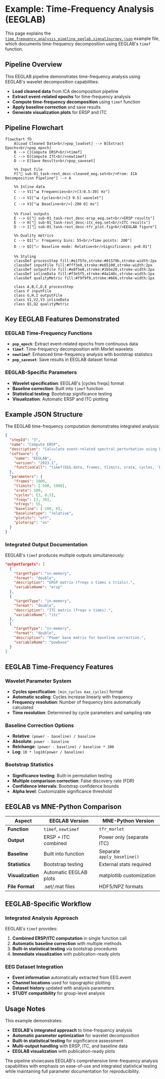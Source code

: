 # Example: Time-Frequency Analysis (EEGLAB)

This page explains the [`time_frequency_analysis_pipeline_eeglab.signalJourney.json`](https://github.com/neuromechanist/signalJourney/blob/main/schema/examples/time_frequency_analysis_pipeline_eeglab.signalJourney.json) example file, which documents time-frequency decomposition using EEGLAB's `timef` function.

## Pipeline Overview

This EEGLAB pipeline demonstrates time-frequency analysis using EEGLAB's wavelet decomposition capabilities:
- **Load cleaned data** from ICA decomposition pipeline
- **Extract event-related epochs** for time-frequency analysis
- **Compute time-frequency decomposition** using `timef` function
- **Apply baseline correction** and save results
- **Generate visualization plots** for ERSP and ITC

## Pipeline Flowchart

```mermaid
flowchart TD
    A[Load Cleaned Data<br/>pop_loadset] --> B[Extract Epochs<br/>pop_epoch]
    B --> C[Compute ERSP<br/>timef]
    C --> D[Compute ITC<br/>newtimef]
    D --> E[Save Results<br/>pop_saveset]
    
    %% Input file
    F["📁 sub-01_task-rest_desc-cleaned_eeg.set<br/>From: ICA Decomposition Pipeline"] --> A
    
    %% Inline data
    C --> V1["📊 Frequencies<br/>[3:0.5:30] Hz"]
    C --> V2["📊 Cycles<br/>[3 0.5] wavelet"]
    C --> V3["📊 Baseline<br/>[-200 0] ms"]
    
    %% Final outputs
    E --> G["💾 sub-01_task-rest_desc-ersp_eeg.set<br/>ERSP results"]
    E --> H["💾 sub-01_task-rest_desc-itc_eeg.set<br/>ITC results"]
    D --> I["💾 sub-01_task-rest_desc-tfr_plot.fig<br/>EEGLAB figure"]
    
    %% Quality metrics
    C --> Q1["📈 Frequency bins: 55<br/>Time points: 200"]
    D --> Q2["📈 Baseline mode: Relative<br/>Significance: p<0.01"]

    %% Styling
    classDef processStep fill:#e1f5fe,stroke:#01579b,stroke-width:2px
    classDef inputFile fill:#fff3e0,stroke:#e65100,stroke-width:2px
    classDef outputFile fill:#e8f5e8,stroke:#1b5e20,stroke-width:2px
    classDef inlineData fill:#f3e5f5,stroke:#4a148c,stroke-width:1px
    classDef qualityMetric fill:#f9f9f9,stroke:#666,stroke-width:1px

    class A,B,C,D,E processStep
    class F inputFile
    class G,H,I outputFile
    class V1,V2,V3 inlineData
    class Q1,Q2 qualityMetric
```

## Key EEGLAB Features Demonstrated

### EEGLAB Time-Frequency Functions
- **`pop_epoch`**: Extract event-related epochs from continuous data
- **`timef`**: Time-frequency decomposition with Morlet wavelets
- **`newtimef`**: Enhanced time-frequency analysis with bootstrap statistics
- **`pop_saveset`**: Save results in EEGLAB dataset format

### EEGLAB-Specific Parameters
- **Wavelet specification**: EEGLAB's [cycles freqs] format
- **Baseline correction**: Built into `timef` function
- **Statistical testing**: Bootstrap significance testing
- **Visualization**: Automatic ERSP and ITC plotting

## Example JSON Structure

The EEGLAB time-frequency computation demonstrates integrated analysis:

```json
{
  "stepId": "3",
  "name": "Compute ERSP",
  "description": "Calculate event-related spectral perturbation using EEGLAB timef.",
  "software": {
    "name": "EEGLAB", 
    "version": "2023.1",
    "functionCall": "timef(EEG.data, frames, tlimits, srate, cycles, 'baseline', [-200 0], 'plotitc', 'off')"
  },
  "parameters": {
    "frames": 1000,
    "tlimits": [-500, 1000],
    "srate": 500,
    "cycles": [3, 0.5],
    "freqs": [3, 30],
    "nfreqs": 55,
    "baseline": [-200, 0],
    "baselinetype": "relative",
    "plotitc": "off",
    "plotersp": "on"
  }
}
```

### Integrated Output Documentation
EEGLAB's `timef` produces multiple outputs simultaneously:

```json
"outputTargets": [
  {
    "targetType": "in-memory",
    "format": "double",
    "description": "ERSP matrix (freqs x times x trials).",
    "variableName": "ersp"
  },
  {
    "targetType": "in-memory", 
    "format": "double",
    "description": "ITC matrix (freqs x times).",
    "variableName": "itc"
  },
  {
    "targetType": "in-memory",
    "format": "double",
    "description": "Power base matrix for baseline correction.",
    "variableName": "powbase"
  }
]
```

## EEGLAB Time-Frequency Features

### Wavelet Parameter System
- **Cycles specification**: `[min_cycles max_cycles]` format
- **Automatic scaling**: Cycles increase linearly with frequency
- **Frequency resolution**: Number of frequency bins automatically calculated
- **Time resolution**: Determined by cycle parameters and sampling rate

### Baseline Correction Options
- **Relative**: `(power - baseline) / baseline`
- **Absolute**: `power - baseline`
- **Relchange**: `(power - baseline) / baseline * 100`
- **Log**: `10 * log10(power / baseline)`

### Bootstrap Statistics
- **Significance testing**: Built-in permutation testing
- **Multiple comparison correction**: False discovery rate (FDR)
- **Confidence intervals**: Bootstrap confidence bounds
- **Alpha level**: Customizable significance threshold

## EEGLAB vs MNE-Python Comparison

| Aspect | EEGLAB Version | MNE-Python Version |
|--------|----------------|-------------------|
| **Function** | `timef`, `newtimef` | `tfr_morlet` |
| **Output** | ERSP + ITC combined | Power only (separate ITC) |
| **Baseline** | Built into function | Separate `apply_baseline()` |
| **Statistics** | Bootstrap testing | External stats required |
| **Visualization** | Automatic EEGLAB plots | matplotlib customization |
| **File Format** | .set/.mat files | HDF5/NPZ formats |

## EEGLAB-Specific Workflow

### Integrated Analysis Approach
EEGLAB's `timef` provides:
1. **Combined ERSP/ITC computation** in single function call
2. **Automatic baseline correction** with multiple methods
3. **Built-in statistical testing** via bootstrap procedures
4. **Immediate visualization** with publication-ready plots

### EEG Dataset Integration
- **Event information** automatically extracted from EEG.event
- **Channel locations** used for topographic plotting
- **Dataset history** updated with analysis parameters
- **STUDY compatibility** for group-level analysis

## Usage Notes

This example demonstrates:
- **EEGLAB's integrated approach** to time-frequency analysis
- **Automatic parameter optimization** for wavelet decomposition
- **Built-in statistical testing** for significance assessment
- **Multi-output handling** with ERSP, ITC, and baseline data
- **EEGLAB visualization** with publication-ready plots

The pipeline showcases EEGLAB's comprehensive time-frequency analysis capabilities with emphasis on ease-of-use and integrated statistical testing while maintaining full parameter documentation for reproducibility. 